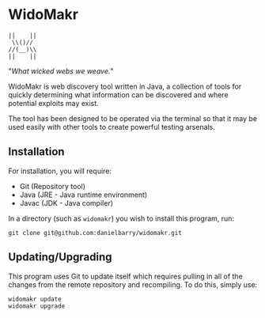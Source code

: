 # WidoMakr

    ||    ||
     \\()//
    //(__)\\
    ||    ||

"*What wicked webs we weave.*"

WidoMakr is web discovery tool written in Java, a collection of tools for
quickly determining what information can be discovered and where potential
exploits may exist.

The tool has been designed to be operated via the terminal so that it may be
used easily with other tools to create powerful testing arsenals.

## Installation

For installation, you will require:

  * Git (Repository tool)
  * Java (JRE - Java runtime environment)
  * Javac (JDK - Java compiler)

In a directory (such as `widomakr`) you wish to install this program, run:

    git clone git@github.com:danielbarry/widomakr.git

## Updating/Upgrading

This program uses Git to update itself which requires pulling in all of the
changes from the remote repository and recompiling. To do this, simply use:

    widomakr update
    widomakr upgrade

